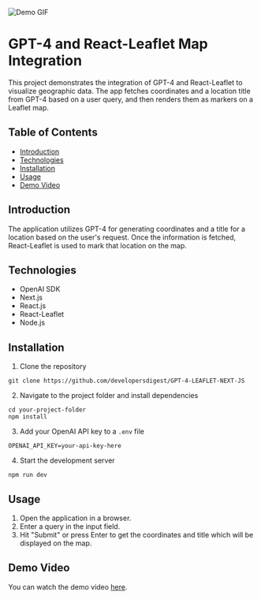 ![Demo GIF](readme-gif.gif)


# GPT-4 and React-Leaflet Map Integration

This project demonstrates the integration of GPT-4 and React-Leaflet to visualize geographic data. The app fetches coordinates and a location title from GPT-4 based on a user query, and then renders them as markers on a Leaflet map.

## Table of Contents
- [Introduction](#introduction)
- [Technologies](#technologies)
- [Installation](#installation)
- [Usage](#usage)
- [Demo Video](#demo-video)

## Introduction
The application utilizes GPT-4 for generating coordinates and a title for a location based on the user's request. Once the information is fetched, React-Leaflet is used to mark that location on the map.

## Technologies
- OpenAI SDK
- Next.js
- React.js
- React-Leaflet
- Node.js

## Installation
1. Clone the repository
```
git clone https://github.com/developersdigest/GPT-4-LEAFLET-NEXT-JS
```
2. Navigate to the project folder and install dependencies
```
cd your-project-folder
npm install
```
3. Add your OpenAI API key to a `.env` file
```
OPENAI_API_KEY=your-api-key-here
```
4. Start the development server
```
npm run dev
```

## Usage
1. Open the application in a browser.
2. Enter a query in the input field.
3. Hit "Submit" or press Enter to get the coordinates and title which will be displayed on the map.

## Demo Video
You can watch the demo video [here](https://youtu.be/xVkbdegieBg).
